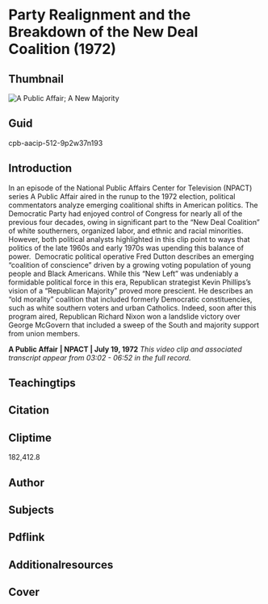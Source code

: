 # Party Realignment and the Breakdown of the New Deal Coalition (1972)

## Thumbnail

![A Public Affair; A New Majority](https://s3.amazonaws.com/americanarchive.org/primary_source_sets/6_Conservatism.jpg "A Public Affair; A New Majority")


## Guid
cpb-aacip-512-9p2w37n193

## Introduction

In an episode of the National Public Affairs Center for Television (NPACT) series A Public Affair aired in the runup to the 1972 election, political commentators analyze emerging coalitional shifts in American politics. The Democratic Party had enjoyed control of Congress for nearly all of the previous four decades, owing in significant part to the “New Deal Coalition” of white southerners, organized labor, and ethnic and racial minorities. However, both political analysts highlighted in this clip point to ways that politics of the late 1960s and early 1970s was upending this balance of power.  Democratic political operative Fred Dutton describes an emerging “coalition of conscience” driven by a growing voting population of young people and Black Americans. While this “New Left” was undeniably a formidable political force in this era, Republican strategist Kevin Phillips’s vision of a “Republican Majority” proved more prescient. He describes an “old morality” coalition that included formerly Democratic constituencies, such as white southern voters and urban Catholics. Indeed, soon after this program aired, Republican Richard Nixon won a landslide victory over George McGovern that included a sweep of the South and majority support from union members.

<b>A Public Affair</b>
<b>| NPACT | July 19, 1972</b>
<i>This video clip and associated transcript appear from 03:02 - 06:52 in the full record.</i>

## Teachingtips

## Citation

## Cliptime

182,412.8

## Author
## Subjects
## Pdflink
## Additionalresources
## Cover


